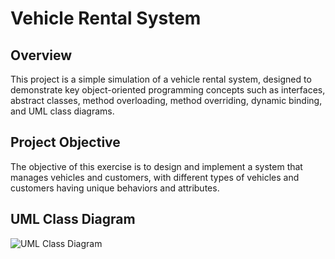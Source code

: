 # Vehicle Rental System

## Overview
This project is a simple simulation of a vehicle rental system, designed to demonstrate key object-oriented programming concepts such as interfaces, abstract classes, method overloading, method overriding, dynamic binding, and UML class diagrams.

## Project Objective
The objective of this exercise is to design and implement a system that manages vehicles and customers, with different types of vehicles and customers having unique behaviors and attributes.


## UML Class Diagram
![UML Class Diagram](https://www.plantuml.com/plantuml/png/nL5DImCn5BplhtZWfQBz0rAaiDSgfOhtrxVF6fgFvUL5MDJ_hc7ZhjtMGxru2inCPYQJPLGKJSvMk8qgI0faCKPuuXT3bk6j0W2OmuEAyJkmXjX7NbjKFcGSxgT8QDXc22wW2Mbh6OIzebsBeLvx1JlMrG_FsULDkJxoTxW_ZMV_KyHcJCbqdrreGaif9_MYEaIT6Q_GO1T7xKTLzJFKADC9j6l_QFOeYVQ3NHOIjaX6ktFzla2MPoI6EaKDZdFBuVttw8u7ozENJvsL4rxxyng6aCCHkIdAcErM9kgY0BVZgpQyInPbA3APowFZ_wfM1sc3eF9lvIYu5dsNMvtL9KTyiult-Hngb0EW_-jgoCtOTAa9UrIsMh9lahEV)

